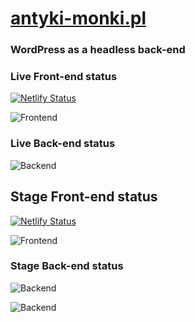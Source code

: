 # [antyki-monki.pl](https://antyki-monki.pl)
### WordPress as a headless back-end

### Live Front-end status
[![Netlify Status](https://api.netlify.com/api/v1/badges/7212dffa-d09f-47d9-a192-55cf2e5e7bc6/deploy-status)](https://app.netlify.com/sites/antyki-monki/deploys)

![Frontend](https://img.shields.io/website?down_message=offline&label=front-end&up_message=online&url=https%3A%2F%2Fantyki-monki.pl)

### Live Back-end status
![Backend](https://img.shields.io/website?down_message=offline&label=back-end&up_message=online&url=https%3A%2F%2Fantyki.sors.smarthost.pl)


## Stage Front-end status
[![Netlify Status](https://api.netlify.com/api/v1/badges/2e0d562e-962c-430e-b376-e0343069e5fa/deploy-status)](https://app.netlify.com/sites/stage-antyki-monki/deploys)

![Frontend](https://img.shields.io/website?down_message=offline&label=stage&up_message=online&url=https%3A%2F%2Fstage-antyki-monki.netlify.app%2F)

### Stage Back-end status
![Backend](https://img.shields.io/website?down_message=offline&label=back-end&up_message=online&url=https%3A%2F%2Fantyki.sors.smarthost.pl)

![Backend](https://img.shields.io/website?down_message=offline&label=stage&up_message=online&url=https%3A%2F%2Fantyki-stage.sors.smarthost.pl%2F)

